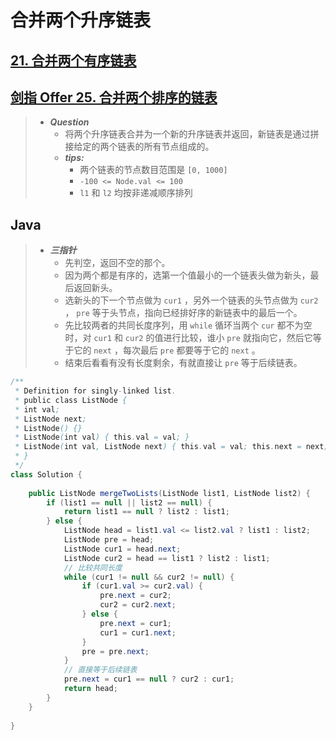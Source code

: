 # 合并两个升序链表

## [21. 合并两个有序链表](https://leetcode.cn/problems/merge-two-sorted-lists/)

## [剑指 Offer 25. 合并两个排序的链表](https://leetcode.cn/problems/he-bing-liang-ge-pai-xu-de-lian-biao-lcof/)

> - ***Question***
>   - 将两个升序链表合并为一个新的升序链表并返回，新链表是通过拼接给定的两个链表的所有节点组成的。
>   - ***tips:***
>     - 两个链表的节点数目范围是 `[0, 1000]`
>     - `-100 <= Node.val <= 100`
>     - `l1` 和 `l2` 均按非递减顺序排列

## Java

> - ***三指针***
>   - 先判空，返回不空的那个。
>   - 因为两个都是有序的，选第一个值最小的一个链表头做为新头，最后返回新头。
>   - 选新头的下一个节点做为 `cur1` ，另外一个链表的头节点做为 `cur2` ， `pre` 等于头节点，指向已经排好序的新链表中的最后一个。
>   - 先比较两者的共同长度序列，用 `while` 循环当两个 `cur` 都不为空时，对 `cur1` 和 `cur2` 的值进行比较，谁小 `pre` 就指向它，然后它等于它的 `next` ，每次最后 `pre` 都要等于它的 `next` 。
>   - 结束后看看有没有长度剩余，有就直接让 `pre` 等于后续链表。

```java
/**
 * Definition for singly-linked list.
 * public class ListNode {
 * int val;
 * ListNode next;
 * ListNode() {}
 * ListNode(int val) { this.val = val; }
 * ListNode(int val, ListNode next) { this.val = val; this.next = next; }
 * }
 */
class Solution {
    
    public ListNode mergeTwoLists(ListNode list1, ListNode list2) {
        if (list1 == null || list2 == null) {
            return list1 == null ? list2 : list1;
        } else {
            ListNode head = list1.val <= list2.val ? list1 : list2;
            ListNode pre = head;
            ListNode cur1 = head.next;
            ListNode cur2 = head == list1 ? list2 : list1;
            // 比较共同长度
            while (cur1 != null && cur2 != null) {
                if (cur1.val >= cur2.val) {
                    pre.next = cur2;
                    cur2 = cur2.next;
                } else {
                    pre.next = cur1;
                    cur1 = cur1.next;
                }
                pre = pre.next;
            }
            // 直接等于后续链表
            pre.next = cur1 == null ? cur2 : cur1;
            return head;
        }
    }
    
}
```
